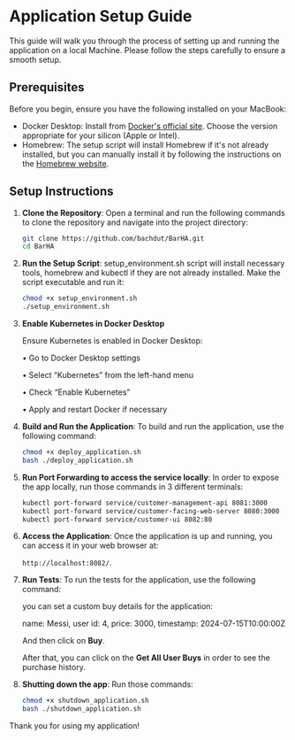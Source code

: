 # Application Setup Guide

This guide will walk you through the process of setting up and running the application on a local Machine. Please follow the steps carefully to ensure a smooth setup.

## Prerequisites

Before you begin, ensure you have the following installed on your MacBook:

- Docker Desktop: Install from [Docker's official site](https://docs.docker.com/desktop/install/mac-install/). Choose the version appropriate for your silicon (Apple or Intel).
- Homebrew: The setup script will install Homebrew if it's not already installed, but you can manually install it by following the instructions on the [Homebrew website](https://brew.sh/).

## Setup Instructions

1. **Clone the Repository**:
   Open a terminal and run the following commands to clone the repository and navigate into the project directory:
   ```sh
   git clone https://github.com/bachdut/BarHA.git
   cd BarHA


2. **Run the Setup Script**:
   setup_environment.sh script will install necessary tools, homebrew and kubectl if they are not already installed. Make the script executable and run it:
   ```sh
   chmod +x setup_environment.sh
   ./setup_environment.sh
   ```

3. **Enable Kubernetes in Docker Desktop**

	Ensure Kubernetes is enabled in Docker Desktop:

	•	Go to Docker Desktop settings

	•	Select “Kubernetes” from the left-hand menu

	•	Check “Enable Kubernetes”

	•	Apply and restart Docker if necessary




4. **Build and Run the Application**:
   To build and run the application, use the following command:
   ```sh
   chmod +x deploy_application.sh
   bash ./deploy_application.sh
   ```

5. **Run Port Forwarding to access the service locally**:
   In order to expose the app locally, run those commands in 3 different terminals:
   ```sh
   kubectl port-forward service/customer-management-api 8081:3000
   kubectl port-forward service/customer-facing-web-server 8080:3000
   kubectl port-forward service/customer-ui 8082:80


5. **Access the Application**:
   Once the application is up and running, you can access it in your web browser at:

    `http://localhost:8082/`.

7. **Run Tests**:
   To run the tests for the application, use the following command:

   you can set a custom buy details for the application: 

   name: Messi,  user id: 4, price: 3000, timestamp: 2024-07-15T10:00:00Z

   And then click on **Buy**.

   After that, you can click on the **Get All User Buys** in order to see the purchase history.

8. **Shutting down the app**:
   Run those commands:
   ```sh
   chmod +x shutdown_application.sh
   bash ./shutdown_application.sh


Thank you for using my application!
